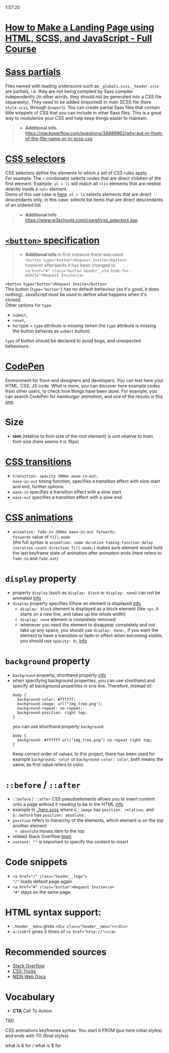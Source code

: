 1:57:20

# [How to Make a Landing Page using HTML, SCSS, and JavaScript - Full Course](https://www.youtube.com/watch?v=aoQ6S1a32j8)

# [Sass partials](https://sass-lang.com/guide)
Files named with leading underscore such as `_globals.scss`, `_header.scss` are partials, i.e. they are not being compiled by Sass compiler independently (in other words, they should not be generated into a CSS file separately). They need to be added (imported) in main SCSS file (here `style.scss`, through `@import`). You can create partial Sass files that contain little snippets of CSS that you can include in other Sass files. This is a great way to modularize your CSS and help keep things easier to maintain.

> * **Additional info** <https://stackoverflow.com/questions/34889962/why-put-in-front-of-the-file-name-or-in-scss-css>

# [CSS selectors](https://developer.mozilla.org/en-US/docs/Web/CSS/CSS_Selectors)
CSS selectors define the elements to which a set of CSS rules apply.<br>
For example: The `>` combinator selects nodes that are direct children of the first element. Example: `ul > li` will match all `<li>` elements that are nested directly inside a `<ul>` element.<br>
Demo of this use case is [here](https://css-tricks.com/almanac/selectors/c/child/). `ol > li` selects elements that are direct descendants only, in this case: selects list items that are direct descendants of an ordered list.

> * **Additional info** <https://www.w3schools.com/cssref/css_selectors.asp>

# [`<button>` specification](https://dev.to/clairecodes/why-its-important-to-give-your-html-button-a-type-58k9)
> * **Additional info** in first instance there was used:<br>
`<button type="button">Request Invite</button>`<br>
however afterwards it has been changed to<br>
`<a href="#" class="button header__cta hide-for-mobile">Request Invite</a>`

`<button type="button">Request Invite</button>`<br>
This button (`type="button"`) has no default behaviour (so it's good, it does nothing). JavaScript must be used to define what happens when it's clicked.<br>
Other options for `type`:
* `submit`,
* `reset`,
* no type = `type` attribute is missing (when the `type` attribute is missing the button behaves as `submit` button).

`type` of button should be declared to avoid bugs, and unexpected behaviours.

# [CodePen](https://codepen.io/)
Environment for front-end designers and developers. You can test here your HTML, CSS, JS code. What is more, you can discover here example codes from other users, to check how things have been done. For example, you can search CodePen for *hamburger animation*, and one of the results is this [one](https://codepen.io/samikeijonen/pen/jqvxdL).  

# Size
* **rem** (relative to font-size of the root element) is unit relative to main font-size (here seems it is 16px)

# [CSS transitions](https://www.w3schools.com/css/css3_transitions.asp)
* `transition: opacity 300ms ease-in-out;`<br>
`ease-in-out` timing function, specifies a transition effect with slow start and end, further options:
* `ease-in` specifies a transition effect with a slow start
* `ease-out` specifies a transition effect with a slow end

# [CSS animations](https://developer.mozilla.org/en-US/docs/Web/CSS/CSS_Animations/Using_CSS_animations#using_animation_shorthand)
* `animation: fade-in 300ms ease-in-out forwards;`<br>
`forwards` value of `fill-mode`<br>
(the full syntax is `animation: name duration timing-function delay iteration-count direction fill-mode;`) makes sure element would hold the last keyframe state of animation after animation ends (here refers to `fade-in` and `fade-out`)

# `display` property
* property `display` (such as `display: block` or `display: none`) can not be animated [info](https://www.impressivewebs.com/animate-display-block-none/)
* `display` property specifies if/how an element is displayed [info](https://www.w3schools.com/cssref/pr_class_display.asp)
  * `display: block` element is displayed as a block element (like `<p>`, it starts on a new line, and takes up the whole width)
  * `display: none` element is completely removed
  * whenever you need the element to disappear completely and not take up any space, you should use `display: none;`, if you want the element to have a transition or fade-in effect when becoming visible, you should use `opacity: 0;` [info](https://magnusbenoni.com/difference-between-display-visibility-opacity/)

# `background` property
* `background` property, shorthand property [info](https://www.w3schools.com/css/css_background_shorthand.asp)
* when specifying background properties, you can use shorthand and specify all background properties in one line. Therefore, instead of:
  ```
  body {
    background-color: #ffffff;
    background-image: url("img_tree.png");
    background-repeat: no-repeat;
    background-position: right top;
  }
  ```
  you can use shorthand property `background`:
  ```
  body {
    background: #ffffff url("img_tree.png") no-repeat right top;
  }
  ```
  Keep correct order of values. In this project, there has been used for example `background: color` or `background-color: color`, both means the same, as first value refers to color.  

# `::before` / `::after`
* `::before` / `::after` CSS pseudoelements allows you to insert content onto a page without it needing to be in the HTML [info](https://css-tricks.com/almanac/selectors/a/after-and-before/)
* example in [_hero.scss](https://github.com/heniczyna/easybank_landing_page/blob/master/app/scss/_hero.scss) where `&__image` has `position: relative;` and `&::before` has `position: absolute;`
* `position` refers to hierarchy of the elements, which element is on the top another element
  * `absolute` moves item to the top
* related Stack Overflow [topic](https://stackoverflow.com/questions/19415641/how-to-position-before-after-pseudo-elements-on-top-of-each-other)
* `content: ""` is important to specify the content to insert

# Code snippets
* `<a href="/" class="header__logo">`<br>
`"/"` loads default page again
* `<a href="#" class="button">Request Invite</a>`<br>
`"#"` stays on the same page

# HTML syntax support:
* `.header__menu` gives `<div class="header__menu"></div>`
* `a:link*5` gives 5 times of `<a href="http://"></a>`

# Recommended sources
* [Stack Overflow](https://stackoverflow.com)
* [CSS-Tricks](https://css-tricks.com/)
* [MDN Web Docs](https://developer.mozilla.org/en-US/docs/Web/CSS)

# Vocabulary
* **CTA** Call To Action

TBD

CSS animations keyframes
syntax: You start it FROM (put here initial styles) and ends with TO (final styles)

what is & for / 
what is $ for